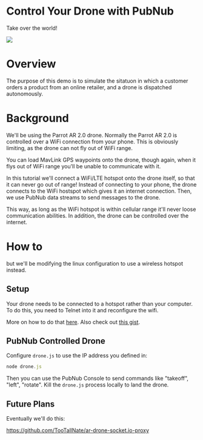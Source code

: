 # Control Your Drone with PubNub

Take over the world!

![](http://ecx.images-amazon.com/images/I/81RNYV29HCL._SL1500_.jpg)

# Overview

The purpose of this demo is to simulate the sitatuon in which a customer orders a product from an online retailer, and a drone is dispatched autonomously. 

# Background

We'll be using the Parrot AR 2.0 drone. Normally the Parrot AR 2.0 is controlled over a WiFi connection from your phone. This is obviously limiting, as the drone can not fly out of WiFi range.

You can load MavLink GPS waypoints onto the drone, though again, when it flys out of WiFi range you'll be unable to communicate with it.

In this tutorial we'll connect a WiFi/LTE hotspot onto the drone itself, so that it can never go out of range! Instead of connecting to your phone, the drone connects to the WiFi hostspot which gives it an internet connection. Then, we use PubNub data streams to send messages to the drone.

This way, as long as the WiFi hotspot is within cellular range it'll never loose communication abilities. In addition, the drone can be controlled over the internet.

# How to

but we'll be modifying the linux configuration to use a wireless hotspot instead. 

## Setup

Your drone needs to be connected to a hotspot rather than your computer. To do this, you need to Telnet into it and reconfigure the wifi.

More on how to do that [here](http://www.nodecopter.com/hack#connect-to-access-point). Also check out [this gist](https://gist.github.com/karlwestin/4051467).

## PubNub Controlled Drone

Configure ```drone.js``` to use the IP address you defined in:

```js
node drone.js
```

Then you can use the PubNub Console to send commands like "takeoff", "left", "rotate". Kill the ```drone.js``` process locally to land the drone.

## Future Plans	

Eventually we'll do this:

https://github.com/TooTallNate/ar-drone-socket.io-proxy